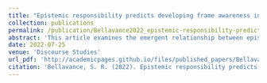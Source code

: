 ```yaml
---
title: "Epistemic responsibility predicts developing frame awareness in early childhood: A language socialization perspective"
collection: publications
permalink: /publication/Bellavance2022_epistemic-responsibility-predicts-developing-frame-awareness-in-early-childhood-a-language
abstract: 'This article examines the emergent relationship between epistemic responsibility and frame awareness in early childhood, wherein a mother uses language socialization practices to guide her child into a new frame. The pair co-constructs the parameters of the new frame through negotiation of epistemic responsibility and remedial interchanges. The analysis demonstrates that these remedial interchanges arise from conflicting understandings of the embeddedness of frames and the epistemic dynamics that these frames entail. The child maintains epistemic primacy in her concurrent play frame, which carries over to the recording activity given that the recording activity is embedded within her larger play frame. I argue that the data predict epistemic responsibility to be acquired earlier than the ability to shift epistemic dynamics outside of role-play. This study contributes to our understanding of frame and epistemic development in early childhood.'
date: 2022-07-25
venue: 'Discourse Studies'
url_pdf: 'http://academicpages.github.io/files/published_papers/Bellavance2022_epistemic-responsibility-predicts-developing-frame-awareness-in-early-childhood-a-languageBellavance2022_epistemic-responsibility-predicts-developing-frame-awareness-in-early-childhood-a-language.pdf'
citation: 'Bellavance, S. R. (2022). Epistemic responsibility predicts developing frame awareness in early childhood: A language socialization perspective. <i>Discourse Studies, 24</i>(6), 675–691. https://doi.org/10.1177/14614456221111640'
---
```

